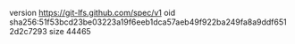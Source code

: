 version https://git-lfs.github.com/spec/v1
oid sha256:51f53bcd23be03223a19f6eeb1dca57aeb49f922ba249fa8a9ddf6512d2c7293
size 44465

